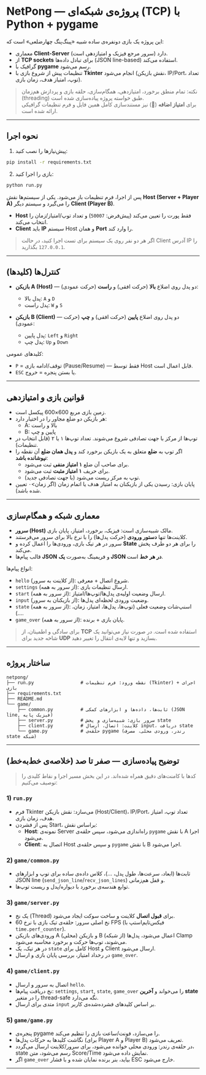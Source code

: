 # NetPong — پروژه‌ی شبکه‌ای (TCP) با Python + pygame

این پروژه یک بازی دو‌نفره‌ی ساده شبیه «پینگ‌پنگ چهارضلعی» است که:
- معماری **Client-Server** دارد (سرور مرجع فیزیک و امتیازدهی است).
- از **TCP sockets** برای تبادل داده‌ها (JSON line-based) استفاده می‌کند.
- گرافیک با **pygame** رسم می‌شود.
- تنظیمات پیش از شروع بازی با **Tkinter** انجام می‌شود (نقش بازیکن، IP/Port، تعداد توپ، امتیاز هدف، زمان بازی).

> نکته: تمام منطق برخورد، امتیازدهی، همگام‌سازی، حلقه بازی و پردازش هم‌زمان (threading) طبق خواسته پروژه پیاده‌سازی شده است.  
> برای **امتیاز اضافه** (🌟) نیز مستندسازی کامل همین فایل و فرم تنظیمات گرافیکی ارائه شده است.

---

## نحوه اجرا

1) پیش‌نیازها را نصب کنید:
```bash
pip install -r requirements.txt
```

2) بازی را اجرا کنید:
```bash
python run.py
```
پس از اجرا، فرم تنظیمات باز می‌شود. یکی از سیستم‌ها نقش **Host (Server + Player A)** را می‌گیرد و سیستم دیگر **Client (Player B)**.  
- **Host** فقط پورت را تعیین می‌کند (پیش‌فرض: `50007`) و تعداد توپ/امتیاز/زمان را انتخاب می‌کند.  
- **Client** باید **IP** سیستم Host و همان **Port** را وارد کند.

> اگر هر دو نفر روی یک سیستم برای تست اجرا کنید، در حالت Client آدرس IP را `127.0.0.1` بگذارید.

---

## کنترل‌ها (کلیدها)

- **بازیکن A (Host)** — دو پدل روی اضلاع **بالا** (حرکت افقی) و **راست** (حرکت عمودی):
  - پدل بالا: `A` و `D`
  - پدل راست: `W` و `S`

- **بازیکن B (Client)** — دو پدل روی اضلاع **پایین** (حرکت افقی) و **چپ** (حرکت عمودی):
  - پدل پایین: `Left` و `Right`
  - پدل چپ: `Up` و `Down`

کلیدهای عمومی:
- `P` = توقف/ادامه بازی (Pause/Resume) — فقط توسط Host قابل اعمال است.
- `ESC` یا بستن پنجره = خروج.

---

## قوانین بازی و امتیازدهی

- زمین بازی مربع 600×600 پیکسل است.
- هر بازیکن دو ضلع مجاور را در اختیار دارد:
  - A: بالا و راست
  - B: پایین و چپ
- توپ‌ها از مرکز با جهت تصادفی شروع می‌شوند. تعداد توپ‌ها ۱ یا ۲ (قابل انتخاب در تنظیمات).
- اگر توپ به **ضلع** متعلق به یک بازیکن برخورد کند و **پدل همان ضلع** آن نقطه را **نپوشانده باشد**:
  - برای صاحب آن ضلع **۱ امتیاز منفی** ثبت می‌شود.
  - برای حریف **۱ امتیاز مثبت** ثبت می‌شود.
  - توپ به مرکز ریست می‌شود (با جهت تصادفی جدید).
- پایان بازی: رسیدن یکی از بازیکنان به امتیاز هدف یا اتمام زمان (اگر زمان>۰ تعیین شده باشد).

---

## معماری شبکه و همگام‌سازی

- **سرور (Host)** مالک شبیه‌سازی است: فیزیک، برخورد، امتیاز، پایان بازی.
- کلاینت‌ها تنها **دستور ورودی** (حرکت پدل‌ها) را با نرخ بالا برای سرور می‌فرستند.
- سرور در هر تیک بازی، ورودی‌ها را اعمال کرده و **State** را برای هر دو طرف پخش می‌کند.
- قالب پیام‌ها **JSON** و فریمینگ به‌صورت **یک JSON در هر خط** است.

انواع پیام‌ها:
- `hello` (از کلاینت به سرور): شروع اتصال + معرفی.
- `settings` (از سرور به همه): ارسال تنظیمات بازی.
- `start` (از سرور به همه): ارسال وضعیت اولیه‌ی پدل‌ها/توپ‌ها/امتیاز.
- `input` (از بازیکنان به سرور): وضعیت ورودی لحظه‌ای پدل‌ها.
- `state` (از سرور به همه): اسنپ‌شات وضعیت فعلی (توپ‌ها، پدل‌ها، امتیاز، زمان، ...).
- `game_over` (از سرور به همه): پایان بازی + برنده.

> برای سادگی و اطمینان، از **TCP** استفاده شده است. در صورت نیاز می‌توانید یک شاخه جدید برای **UDP** بسازید و تنها لایه‌ی انتقال را تغییر دهید.

---

## ساختار پروژه

```
netpong/
├── run.py                 # نقطه ورود: فرم تنظیمات (Tkinter) + اجرای بازی
├── requirements.txt
├── README.md
└── game/
    ├── common.py          # ثابت‌ها، داده‌ها و ابزارهای کمکی (JSON line, فیزیک پایه)
    ├── server.py          # سرور بازی: شبیه‌سازی و پخش state
    ├── client.py          # کلاینت: اتصال، ارسال input، دریافت state
    └── game.py            # حلقه‌ی pygame (رندر، ورودی محلی، مصرف state شبکه)
```

---

## توضیح پیاده‌سازی — صفر تا صد (خلاصه‌ی خط‌به‌خط)

> کدها با کامنت‌های دقیق همراه شده‌اند. در این بخش مسیر اجرا و نقاط کلیدی را توصیف می‌کنیم:

### 1) `run.py`
- فرم Tkinter می‌سازد: نقش بازیکن (Host/Client)، IP/Port، تعداد توپ، امتیاز هدف، زمان بازی.  
- پس از فشردن Start، براساس نقش:
  - **Host**: نمونه‌ی Server راه‌اندازی می‌شود، سپس حلقه‌ی `pygame` با نقش A اجرا می‌شود.
  - **Client**: اتصال به Host و سپس حلقه‌ی `pygame` با نقش B اجرا می‌شود.

### 2) `game/common.py`
- ثابت‌ها (ابعاد، سرعت‌ها، طول پدل، ...)، کلاس داده‌ی ساده برای توپ و ابزارهای JSON line (`send_json_line`/`recv_json_lines`) و قفل هم‌زمانی.  
- توابع هندسه‌ی برخورد با دیواره/پدل و ریست توپ‌ها.

### 3) `game/server.py`
- یک نخ (Thread) برای **قبول اتصال** کلاینت و ساخت سوکت ایجاد می‌شود.
- نخ اصلی سرور: حلقه‌ی تیک بازی با نرخ 60 FPS (فیکس‌تایم‌استپ با `time.perf_counter`).  
- ورودی‌های بازیکن A (محلی) و بازیکن B (از شبکه) اعمال می‌شود، پدل‌ها Clamp می‌شوند، توپ‌ها حرکت و برخورد محاسبه می‌شود.  
- در هر تیک، یک `state` کامل برای Host و Client ارسال می‌شود.  
- در رخداد امتیاز، بررسی پایان بازی و ارسال `game_over`.

### 4) `game/client.py`
- اتصال به سرور و ارسال `hello`.  
- نخ دریافت پیام‌ها: `settings`, `start`, `state`, `game_over` را می‌خواند و **آخرین state** را در متغیر thread-safe نگه می‌دارد.  
- متدی برای ارسال `input` بر اساس کلیدهای فشرده‌شده‌ی کاربر.

### 5) `game/game.py`
- پنجره‌ی pygame را می‌سازد، فونت/ساعت بازی را تنظیم می‌کند.  
- نگاشت کلیدها به حرکات پدل‌ها (برای Player A و Player B) تعریف می‌شود.  
- در حلقه‌ی رندر: ورودی محلی خوانده می‌شود، برای سرور/کلاینت ارسال می‌گردد، state رسم می‌شود، متن Score/Time نمایش داده می‌شود.  
- اگر `game_over` بیاید، بنر برنده نمایان شده و با فشار ESC خارج می‌شود.

---

